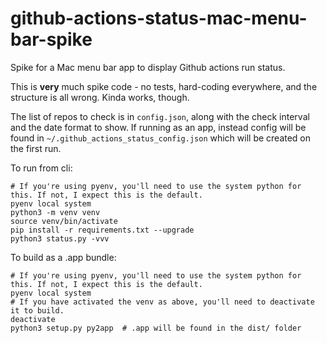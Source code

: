 # github-actions-status-mac-menu-bar-spike

Spike for a Mac menu bar app to display Github actions run status.

This is **very** much spike code - no tests, hard-coding everywhere, and the structure is all wrong. Kinda works, though.

The list of repos to check is in `config.json`, along with the check interval and the date format to show. If running as an app, instead config will be found in `~/.github_actions_status_config.json` which will be created on the first run.

To run from cli:

    # If you're using pyenv, you'll need to use the system python for this. If not, I expect this is the default.
    pyenv local system  
    python3 -m venv venv
    source venv/bin/activate
    pip install -r requirements.txt --upgrade
    python3 status.py -vvv

To build as a .app bundle:

    # If you're using pyenv, you'll need to use the system python for this. If not, I expect this is the default.
    pyenv local system  
    # If you have activated the venv as above, you'll need to deactivate it to build.
    deactivate  
    python3 setup.py py2app  # .app will be found in the dist/ folder
